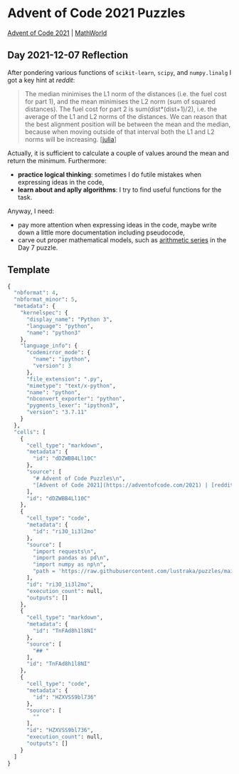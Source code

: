 # Advent of Code 2021 Puzzles 
[Advent of Code 2021](https://adventofcode.com/2021) | [MathWorld](https://mathworld.wolfram.com/)

## Day 2021-12-07 Reflection
After pondering various functions of `scikit-learn`, `scipy`, and `numpy.linalg` I got a key hint at *reddit*:

> The median minimises the L1 norm of the distances (i.e. the fuel cost for part 1), and the mean minimises the L2 norm (sum of squared distances). The fuel cost for part 2 is sum(dist*(dist+1)/2), i.e. the average of the L1 and L2 norms of the distances. We can reason that the best alignment position will be between the mean and the median, because when moving outside of that interval both the L1 and L2 norms will be increasing. [[julia](https://www.reddit.com/r/adventofcode/comments/rar7ty/2021_day_7_solutions/hnkbtug/?utm_source=share&utm_medium=web2x&context=3)]

Actually, it is sufficient to calculate a couple of values around the mean and return the minimum. Furthermore:
- **practice logical thinking**: sometimes I do futile mistakes when expressing ideas in the code,
- **learn about and aplly algorithms**: I try to find useful functions for the task.

Anyway, I need:
- pay more attention when expressing ideas in the code, maybe write down a little more documentation including pseudocode,
- carve out proper mathematical models, such as [arithmetic series](https://mathworld.wolfram.com/ArithmeticSeries.html) in the Day 7 puzzle.

## Template
```python
{
  "nbformat": 4,
  "nbformat_minor": 5,
  "metadata": {
    "kernelspec": {
      "display_name": "Python 3",
      "language": "python",
      "name": "python3"
    },
    "language_info": {
      "codemirror_mode": {
        "name": "ipython",
        "version": 3
      },
      "file_extension": ".py",
      "mimetype": "text/x-python",
      "name": "python",
      "nbconvert_exporter": "python",
      "pygments_lexer": "ipython3",
      "version": "3.7.11"
    }
  },
  "cells": [
    {
      "cell_type": "markdown",
      "metadata": {
        "id": "dDZWBB4Ll10C"
      },
      "source": [
        "# Advent of Code Puzzles\n",
        "[Advent of Code 2021](https://adventofcode.com/2021) | [reddit/adventofcode](https://www.reddit.com/r/adventofcode/)"
      ],
      "id": "dDZWBB4Ll10C"
    },
    {
      "cell_type": "code",
      "metadata": {
        "id": "ri3O_1i3l2mo"
      },
      "source": [
        "import requests\n",
        "import pandas as pd\n",
        "import numpy as np\n",
        "path = 'https://raw.githubusercontent.com/lustraka/puzzles/main/AoC2021/data/'"
      ],
      "id": "ri3O_1i3l2mo",
      "execution_count": null,
      "outputs": []
    },
    {
      "cell_type": "markdown",
      "metadata": {
        "id": "TnFAd8h1l8NI"
      },
      "source": [
        "## "
      ],
      "id": "TnFAd8h1l8NI"
    },
    {
      "cell_type": "code",
      "metadata": {
        "id": "HZXVSS9bl736"
      },
      "source": [
        ""
      ],
      "id": "HZXVSS9bl736",
      "execution_count": null,
      "outputs": []
    }
  ]
}
```
